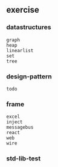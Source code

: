 ## exercise

### datastructures
    graph
    heap
    linearlist
    set
    tree
### design-pattern
    todo
### frame
    excel
    inject
    messagebus
    react
    web
    wire
### std-lib-test